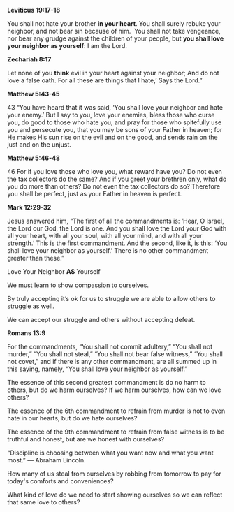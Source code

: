 **Leviticus 19:17-18**

You shall not hate your brother **in your heart**. You shall surely rebuke your neighbor, and not bear sin because of him.  You shall not take vengeance, nor bear any grudge against the children of your people, but **you shall love your neighbor as yourself**: I am the Lord.

**Zechariah 8:17**

Let none of you **think** evil in your heart against your neighbor; And do not love a false oath. For all these are things that I hate,’ Says the Lord.”

**Matthew 5:43-45**

43 “You have heard that it was said, ‘You shall love your neighbor and hate your enemy.’ But I say to you, love your enemies, bless those who curse you, do good to those who hate you, and pray for those who spitefully use you and persecute you, that you may be sons of your Father in heaven; for He makes His sun rise on the evil and on the good, and sends rain on the just and on the unjust.

**Matthew 5:46-48**

46 For if you love those who love you, what reward have you? Do not even the tax collectors do the same? And if you greet your brethren only, what do you do more than others? Do not even the tax collectors do so? Therefore you shall be perfect, just as your Father in heaven is perfect.

**Mark 12:29-32**

Jesus answered him, “The first of all the commandments is: ‘Hear, O Israel, the Lord our God, the Lord is one. And you shall love the Lord your God with all your heart, with all your soul, with all your mind, and with all your strength.’ This is the first commandment. And the second, like it, is this: ‘You shall love your neighbor as yourself.’ There is no other commandment greater than these.”

Love Your Neighbor **AS** Yourself

We must learn to show compassion to ourselves.

By truly accepting it’s ok for us to struggle we are able to allow others to struggle as well.

We can accept our struggle and others without accepting defeat.

**Romans 13:9**

For the commandments, “You shall not commit adultery,” “You shall not murder,” “You shall not steal,” “You shall not bear false witness,” “You shall not covet,” and if there is any other commandment, are all summed up in this saying, namely, “You shall love your neighbor as yourself.”

The essence of this second greatest commandment is do no harm to others, but do we harm ourselves? If we harm ourselves, how can we love others?

The essence of the 6th commandment to refrain from murder is not to even hate in our hearts, but do we hate ourselves?

The essence of the 9th commandment to refrain from false witness is to be truthful and honest, but are we honest with ourselves?

“Discipline is choosing between what you want now and what you want most.” — Abraham Lincoln.

How many of us steal from ourselves by robbing from tomorrow to pay for today's comforts and conveniences?

What kind of love do we need to start showing ourselves so we can reflect that same love to others?
